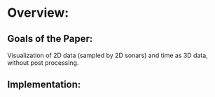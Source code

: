 # Overview: 

## Goals of the Paper:
Visualization of 2D data (sampled by 2D sonars) and time as 3D data, without post processing.
## Implementation: 
